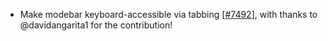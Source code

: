 - Make modebar keyboard-accessible via tabbing [[#7492](https://github.com/plotly/plotly.js/pull/7492)], with thanks to @davidangarita1 for the contribution!
